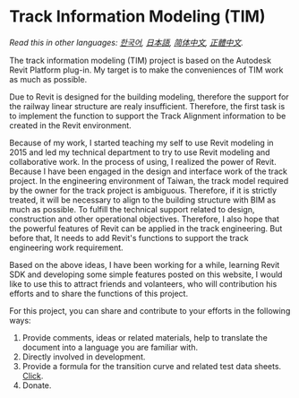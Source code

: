 # Track Information Modeling (TIM)

*Read this in other languages: [한국어](README.ko.md), [日本語](README.ja.md), [简体中文](README.zh-cn.md), [正體中文](README.zh-tw.md).*

The track information modeling (TIM) project is based on the Autodesk Revit Platform plug-in. My target is to make the conveniences of TIM work as much as possible.

Due to Revit is designed for the building modeling, therefore the support for the railway linear structure are realy insufficient. Therefore, the first task is to implement the function to support the Track Alignment information to be  created in the Revit environment.

Because of my work, I started teaching my self to use Revit modeling in 2015 and led my technical department to try to use Revit modeling and collaborative work. In the process of using, I realized the power of Revit.
Because I have been engaged in the design and interface work of the track project. In the engineering environment of Taiwan, the track model required by the owner for the track project is ambiguous. Therefore, if it is strictly treated, it will be necessary to align to the building structure with BIM as much as possible. To fulfill the technical support related to design, construction and other operational objectives. Therefore, I also hope that the powerful features of Revit can be applied in the track engineering. But before that, It needs to add Revit's functions to support the track engineering work requirement.

Based on the above ideas, I have been working for a while, learning Revit SDK and developing some simple features posted on this website, I would like to use this to attract friends and volanteers, who will contribution his efforts and to share the functions of this project.

For this project, you can share and contribute to your efforts in the following ways:

1. Provide comments, ideas or related materials, help to translate the document into a language you are familiar with.
2. Directly involved in development.
3. Provide a formula for the transition curve and related test data sheets. [Click](https://github.com/tsao100/TIM/issues/1).
4. Donate.
